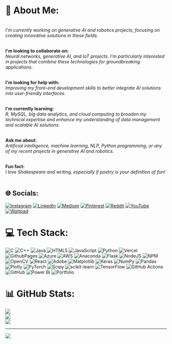 # 💫 About Me:
<br>*I'm currently working on generative AI and robotics projects, focusing on creating innovative solutions in these fields.*<br><br>

**I'm looking to collaborate on:**<br>*Neural networks, generative AI, and IoT projects. I'm particularly interested in projects that combine these technologies for groundbreaking applications.*<br><br>

**I'm looking for help with:**<br>*Improving my front-end development skills to better integrate AI solutions into user-friendly interfaces.*<br><br>

**I'm currently learning:**<br>*R, MySQL, big data analytics, and cloud computing to broaden my technical expertise and enhance my understanding of data management and scalable AI solutions.*<br><br>

**Ask me about:**<br>*Artificial intelligence, machine learning, NLP, Python programming, or any of my recent projects in generative AI and robotics.*<br><br>

**Fun fact:**<br>
*I love Shakespeare and writing, especially if poetry is your definition of fun!*<br><br>


## 🌐 Socials:
[![Instagram](https://img.shields.io/badge/Instagram-%23E4405F.svg?logo=Instagram&logoColor=white)](https://instagram.com/shrinjita_paul)
[![LinkedIn](https://img.shields.io/badge/LinkedIn-%230077B5.svg?logo=linkedin&logoColor=white)](https://linkedin.com/in/shrinjita-paul-8a940a248/)
[![Medium](https://img.shields.io/badge/Medium-12100E?logo=medium&logoColor=white)](https://medium.com/@Shrinjitapaul)
[![Pinterest](https://img.shields.io/badge/Pinterest-%23E60023.svg?logo=Pinterest&logoColor=white)](https://pinterest.com/shrinjitap)
[![Reddit](https://img.shields.io/badge/Reddit-%23FF4500.svg?logo=Reddit&logoColor=white)](https://reddit.com/user/u/Sea_Organization_868)
[![YouTube](https://img.shields.io/badge/YouTube-%23FF0000.svg?logo=YouTube&logoColor=white)](https://youtube.com/@@shrinjitapaul7006)
[![Wattpad](https://img.shields.io/badge/Wattpad-%23F56D2B.svg?logo=wattpad&logoColor=white)](https://www.wattpad.com/user/YourDreamLoveLuna)

# 💻 Tech Stack:
![C](https://img.shields.io/badge/c-%2300599C.svg?style=for-the-badge&logo=c&logoColor=white)
![C++](https://img.shields.io/badge/c++-%2300599C.svg?style=for-the-badge&logo=c%2B%2B&logoColor=white)
![Java](https://img.shields.io/badge/java-%23ED8B00.svg?style=for-the-badge&logo=openjdk&logoColor=white)
![HTML5](https://img.shields.io/badge/html5-%23E34F26.svg?style=for-the-badge&logo=html5&logoColor=white)
![JavaScript](https://img.shields.io/badge/javascript-%23323330.svg?style=for-the-badge&logo=javascript&logoColor=%23F7DF1E)
![Python](https://img.shields.io/badge/python-3670A0?style=for-the-badge&logo=python&logoColor=ffdd54)
![Vercel](https://img.shields.io/badge/vercel-%23000000.svg?style=for-the-badge&logo=vercel&logoColor=white)
![GithubPages](https://img.shields.io/badge/github%20pages-121013?style=for-the-badge&logo=github&logoColor=white)
![Azure](https://img.shields.io/badge/azure-%230072C6.svg?style=for-the-badge&logo=microsoftazure&logoColor=white)
![AWS](https://img.shields.io/badge/AWS-%23FF9900.svg?style=for-the-badge&logo=amazon-aws&logoColor=white)
![Anaconda](https://img.shields.io/badge/Anaconda-%2344A833.svg?style=for-the-badge&logo=anaconda&logoColor=white)
![Flask](https://img.shields.io/badge/flask-%23000.svg?style=for-the-badge&logo=flask&logoColor=white)
![NodeJS](https://img.shields.io/badge/node.js-6DA55F?style=for-the-badge&logo=node.js&logoColor=white)
![NPM](https://img.shields.io/badge/NPM-%23CB3837.svg?style=for-the-badge&logo=npm&logoColor=white)
![OpenCV](https://img.shields.io/badge/opencv-%23white.svg?style=for-the-badge&logo=opencv&logoColor=white)
![React](https://img.shields.io/badge/react-%2320232a.svg?style=for-the-badge&logo=react&logoColor=%2361DAFB)
![Adobe](https://img.shields.io/badge/adobe-%23FF0000.svg?style=for-the-badge&logo=adobe&logoColor=white)
![Matplotlib](https://img.shields.io/badge/Matplotlib-%23ffffff.svg?style=for-the-badge&logo=Matplotlib&logoColor=black)
![Keras](https://img.shields.io/badge/Keras-%23D00000.svg?style=for-the-badge&logo=Keras&logoColor=white)
![NumPy](https://img.shields.io/badge/numpy-%23013243.svg?style=for-the-badge&logo=numpy&logoColor=white)
![Pandas](https://img.shields.io/badge/pandas-%23150458.svg?style=for-the-badge&logo=pandas&logoColor=white)
![Plotly](https://img.shields.io/badge/Plotly-%233F4F75.svg?style=for-the-badge&logo=plotly&logoColor=white)
![PyTorch](https://img.shields.io/badge/PyTorch-%23EE4C2C.svg?style=for-the-badge&logo=PyTorch&logoColor=white)
![Scipy](https://img.shields.io/badge/SciPy-%230C55A5.svg?style=for-the-badge&logo=scipy&logoColor=%white)
![scikit-learn](https://img.shields.io/badge/scikit--learn-%23F7931E.svg?style=for-the-badge&logo=scikit-learn&logoColor=white)
![TensorFlow](https://img.shields.io/badge/TensorFlow-%23FF6F00.svg?style=for-the-badge&logo=TensorFlow&logoColor=white)
![GitHub Actions](https://img.shields.io/badge/github%20actions-%232671E5.svg?style=for-the-badge&logo=githubactions&logoColor=white)
![GitHub](https://img.shields.io/badge/github-%23121011.svg?style=for-the-badge&logo=github&logoColor=white)
![Power Bi](https://img.shields.io/badge/power_bi-F2C811?style=for-the-badge&logo=powerbi&logoColor=black)
![Portfolio](https://img.shields.io/badge/Portfolio-%23000000.svg?style=for-the-badge&logo=firefox&logoColor=#FF7139)

# 📊 GitHub Stats:
![](https://github-readme-stats.vercel.app/api?username=Shrinjita&theme=dark&hide_border=false&include_all_commits=false&count_private=false)<br/>
![](https://github-readme-streak-stats.herokuapp.com/?user=Shrinjita&theme=dark&hide_border=false)<br/>
![](https://github-readme-stats.vercel.app/api/top-langs/?username=Shrinjita&theme=dark&hide_border=false&include_all_commits=false&count_private=false&layout=compact)

---
[![](https://visitcount.itsvg.in/api?id=Shrinjita&icon=0&color=0)](https://visitcount.itsvg.in)
